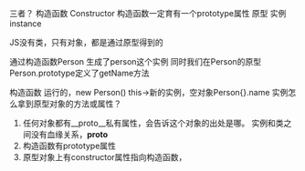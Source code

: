 三者？ 构造函数 Constructor
构造函数一定育有一个prototype属性 原型
实例 instance

JS没有类，只有对象，都是通过原型得到的

通过构造函数Person 生成了person这个实例
同时我们在Person的原型 Person.prototype定义了getName方法

构造函数 运行的，new Person() this->新的实例，空对象Person{}.name
实例怎么拿到原型对象的方法或属性？
1. 任何对象都有__proto__私有属性，会告诉这个对象的出处是哪。
   实例和类之间没有血缘关系，__proto__
2. 构造函数有prototype属性
3. 原型对象上有constructor属性指向构造函数，